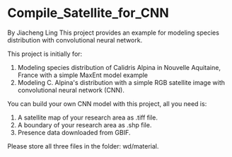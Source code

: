 # Compile_Satellite_for_CNN

By Jiacheng Ling 
This project provides an example for modeling species distribution with convolutional neural network.

This project is initially for:
1. Modeling species distribution of Calidris Alpina in Nouvelle Aquitaine, France with a simple MaxEnt model example
2. Modeling C. Alpina's distribution with a simple RGB satellite image with convolutional neural network (CNN).

You can build your own CNN model with this project, all you need is:

1. A satellite map of your research area as .tiff file.
2. A boundary of your research area as .shp file.
3. Presence data downloaded from GBIF.

Please store all three files in the folder: wd/material.

